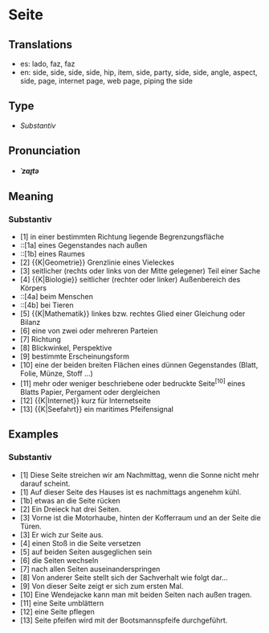 # Seite
## Translations
- es: lado, faz, faz
- en: side, side, side, side, hip, item, side, party, side, side, angle, aspect, side, page, internet page, web page, piping the side
## Type
- _Substantiv_
## Pronunciation
- **_ˈzaɪ̯tə_**
## Meaning
### Substantiv
- [1] in einer bestimmten Richtung liegende Begrenzungsfläche
- ::[1a] eines Gegenstandes nach außen
- ::[1b] eines Raumes
- [2] {{K|Geometrie}} Grenzlinie eines Vieleckes
- [3] seitlicher (rechts oder links von der Mitte gelegener) Teil einer Sache
- [4] {{K|Biologie}} seitlicher (rechter oder linker) Außenbereich des Körpers
- ::[4a] beim Menschen
- ::[4b] bei Tieren
- [5] {{K|Mathematik}} linkes bzw. rechtes Glied einer Gleichung oder Bilanz
- [6] eine von zwei oder mehreren Parteien
- [7] Richtung
- [8] Blickwinkel, Perspektive
- [9] bestimmte Erscheinungsform
- [10] eine der beiden breiten Flächen eines dünnen Gegenstandes (Blatt, Folie, Münze, Stoff …)
- [11] mehr oder weniger beschriebene oder bedruckte Seite<sup>[10]</sup> eines Blatts Papier, Pergament oder dergleichen
- [12] {{K|Internet}} kurz für Internetseite
- [13] {{K|Seefahrt}} ein maritimes Pfeifensignal<!-- bezieht sich mutmaßlich (bildlich übertragen) auf eine (von zwei möglichen) Kernseite(n) oder eine Kernseitenspalte in einer Pfeife (siehe auch "https://de.wikipedia.org/wiki/Orgelpfeife#Aufbau" „(3) Kern“ und „(5) Kernspalte“) und ist damit wohl auch (wie viele andere [Unter]Bedeutungen) einfach auf eine „Richtung“ (wie die ‚linke oder rechte Seite‘) zurückzuführen -->
## Examples
### Substantiv
- [1] Diese Seite streichen wir am Nachmittag, wenn die Sonne nicht mehr darauf scheint.
- [1] Auf dieser Seite des Hauses ist es nachmittags angenehm kühl.
- [1b] etwas an die Seite rücken
- [2] Ein Dreieck hat drei Seiten.
- [3] Vorne ist die Motorhaube, hinten der Kofferraum und an der Seite die Türen.
- [3] Er wich zur Seite aus.
- [4] einen Stoß in die Seite versetzen
- [5] auf beiden Seiten ausgeglichen sein
- [6] die Seiten wechseln
- [7] nach allen Seiten auseinanderspringen
- [8] Von anderer Seite stellt sich der Sachverhalt wie folgt dar…
- [9] Von dieser Seite zeigt er sich zum ersten Mal.
- [10] Eine Wendejacke kann man mit beiden Seiten nach außen tragen.
- [11] eine Seite umblättern
- [12] eine Seite pflegen
- [13] Seite pfeifen wird mit der Bootsmannspfeife durchgeführt.
